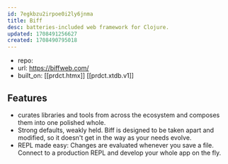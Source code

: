```yaml
---
id: 7egkbzu2irpoe0i2ly6jnma
title: Biff
desc: batteries-included web framework for Clojure.
updated: 1708491256627
created: 1708490795018
---
```


- repo: 
- url: https://biffweb.com/
- built_on: [[prdct.htmx]] [[prdct.xtdb.v1]]

## Features

- curates libraries and tools from across the ecosystem and composes them into one polished whole.
- Strong defaults, weakly held. Biff is designed to be taken apart and modified, so it doesn't get in the way as your needs evolve.
- REPL made easy: Changes are evaluated whenever you save a file. Connect to a production REPL and develop your whole app on the fly.